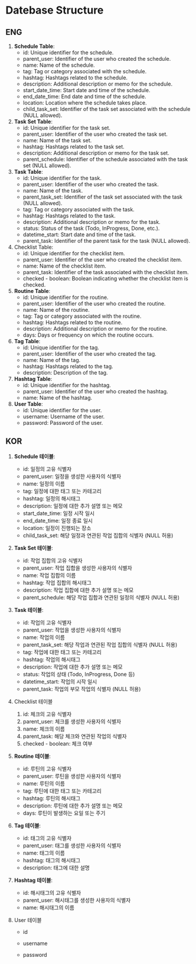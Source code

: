 # Datebase Structure

## ENG

1. **Schedule Table**:
   - id: Unique identifier for the schedule.
   - parent_user: Identifier of the user who created the schedule.
   - name: Name of the schedule.
   - tag: Tag or category associated with the schedule.
   - hashtag: Hashtags related to the schedule.
   - description: Additional description or memo for the schedule.
   - start_date_time: Start date and time of the schedule.
   - end_date_time: End date and time of the schedule.
   - location: Location where the schedule takes place.
   - child_task_set: Identifier of the task set associated with the schedule (NULL allowed).
2. **Task Set Table**:
   - id: Unique identifier for the task set.
   - parent_user: Identifier of the user who created the task set.
   - name: Name of the task set.
   - hashtag: Hashtags related to the task set.
   - description: Additional description or memo for the task set.
   - parent_schedule: Identifier of the schedule associated with the task set (NULL allowed).
3. **Task Table**:
   - id: Unique identifier for the task.
   - parent_user: Identifier of the user who created the task.
   - name: Name of the task.
   - parent_task_set: Identifier of the task set associated with the task (NULL allowed).
   - tag: Tag or category associated with the task.
   - hashtag: Hashtags related to the task.
   - description: Additional description or memo for the task.
   - status: Status of the task (Todo, InProgress, Done, etc.).
   - datetime_start: Start date and time of the task.
   - parent_task: Identifier of the parent task for the task (NULL allowed).
4. Checklist Table:
   - id: Unique identifier for the checklist item.
   - parent_user: Identifier of the user who created the checklist item.
   - name: Name of the checklist item.
   - parent_task: Identifier of the task associated with the checklist item.
   - checked - boolean: Boolean indicating whether the checklist item is checked.
5. **Routine Table**:
   - id: Unique identifier for the routine.
   - parent_user: Identifier of the user who created the routine.
   - name: Name of the routine.
   - tag: Tag or category associated with the routine.
   - hashtag: Hashtags related to the routine.
   - description: Additional description or memo for the routine.
   - days: Days or frequency on which the routine occurs.
6. **Tag Table**:
   - id: Unique identifier for the tag.
   - parent_user: Identifier of the user who created the tag.
   - name: Name of the tag.
   - hashtag: Hashtags related to the tag.
   - description: Description of the tag.
7. **Hashtag Table**:
   - id: Unique identifier for the hashtag.
   - parent_user: Identifier of the user who created the hashtag.
   - name: Name of the hashtag.
8. **User Table**:
   - id: Unique identifier for the user.
   - username: Username of the user.
   - password: Password of the user.

## KOR

1. **Schedule 테이블**:
   - id: 일정의 고유 식별자
   - parent_user: 일정을 생성한 사용자의 식별자
   - name: 일정의 이름
   - tag: 일정에 대한 태그 또는 카테고리
   - hashtag: 일정의 해시태그
   - description: 일정에 대한 추가 설명 또는 메모
   - start_date_time: 일정 시작 일시
   - end_date_time: 일정 종료 일시
   - location: 일정이 진행되는 장소
   - child_task_set: 해당 일정과 연관된 작업 집합의 식별자 (NULL 허용)
2. **Task Set 테이블**:
   - id: 작업 집합의 고유 식별자
   - parent_user: 작업 집합을 생성한 사용자의 식별자
   - name: 작업 집합의 이름
   - hashtag: 작업 집합의 해시태그
   - description: 작업 집합에 대한 추가 설명 또는 메모
   - parent_schedule: 해당 작업 집합과 연관된 일정의 식별자 (NULL 허용)
3. **Task 테이블**:
   - id: 작업의 고유 식별자
   - parent_user: 작업을 생성한 사용자의 식별자
   - name: 작업의 이름
   - parent_task_set: 해당 작업과 연관된 작업 집합의 식별자 (NULL 허용)
   - tag: 작업에 대한 태그 또는 카테고리
   - hashtag: 작업의 해시태그
   - description: 작업에 대한 추가 설명 또는 메모
   - status: 작업의 상태 (Todo, InProgress, Done 등)
   - datetime_start: 작업의 시작 일시
   - parent_task: 작업의 부모 작업의 식별자 (NULL 허용)
4. Checklist 테이블
   1. id: 체크의 고유 식별자
   2. parent_user: 체크를 생성한 사용자의 식별자
   3. name: 체크의 이름
   4. parent_task: 해당 체크와 연관된 작업의 식별자
   5. checked - boolean: 체크 여부

5. **Routine 테이블**:
   - id: 루틴의 고유 식별자
   - parent_user: 루틴을 생성한 사용자의 식별자
   - name: 루틴의 이름
   - tag: 루틴에 대한 태그 또는 카테고리
   - hashtag: 루틴의 해시태그
   - description: 루틴에 대한 추가 설명 또는 메모
   - days: 루틴이 발생하는 요일 또는 주기
6. **Tag 테이블**:
   - id: 태그의 고유 식별자
   - parent_user: 태그를 생성한 사용자의 식별자
   - name: 태그의 이름
   - hashtag: 태그의 해시태그
   - description: 태그에 대한 설명
7. **Hashtag 테이블**:
   - id: 해시태그의 고유 식별자
   - parent_user: 해시태그를 생성한 사용자의 식별자
   - name: 해시태그의 이름

8. User 테이블

   - id

   - username

   - password

